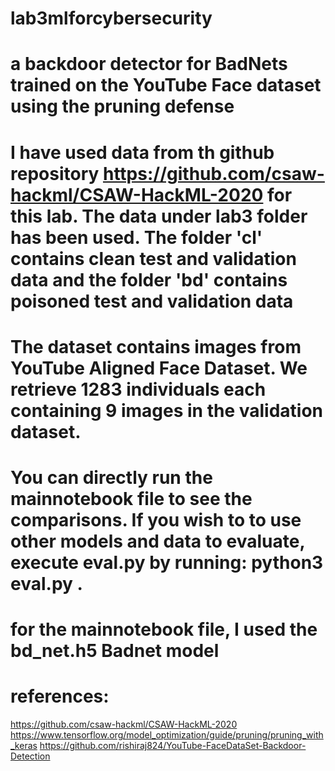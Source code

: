 # lab3mlforcybersecurity
# a backdoor detector for BadNets trained on the YouTube Face dataset using the pruning defense 
# I have used data from th github repository https://github.com/csaw-hackml/CSAW-HackML-2020 for this lab. The data under lab3 folder has been used. The folder 'cl' contains clean test and validation data and the folder 'bd' contains poisoned test and validation data
# The dataset contains images from YouTube Aligned Face Dataset. We retrieve 1283 individuals each containing 9 images in the validation dataset.
# You can directly run the mainnotebook file to see the comparisons. If you wish to to use other models and data to evaluate, execute eval.py by running: python3 eval.py <clean validation data directory> <model directory>.
# for the mainnotebook file, I used the bd_net.h5 Badnet model
# references:
  https://github.com/csaw-hackml/CSAW-HackML-2020
  https://www.tensorflow.org/model_optimization/guide/pruning/pruning_with_keras
  https://github.com/rishiraj824/YouTube-FaceDataSet-Backdoor-Detection
